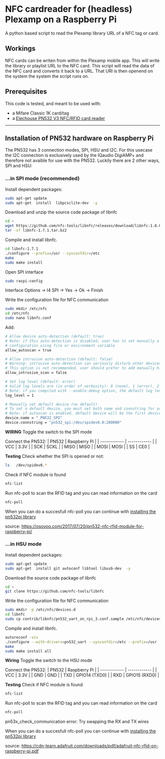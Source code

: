 # NFC cardreader for (headless) Plexamp on a Raspberry Pi
A python based script to read the Plexamp library URL of a NFC tag or card.

## Workings
NFC cards can be writen from within the Plexamp mobile app. This will write the library or playlist URL to the NFC card. This script will read the data of the NFC card and converts it back to a URL. That URl is then openend on the system the system the script runs on.

## Prerequisites
This code is tested, and meant to be used with:

-  a Mifare Classic 1K card/tag
- a [Elechouse PN532 V3 NFC/RFID card reader](https://aliexpress.com/item/1005005973913526.html)

------------

## Installation of PN532 hardware on Raspberry Pi
The PN532 has 3 connection modes, SPI, HSU and I2C. For this usecase the I2C connection is exclusively used by the IQaudio DigiAMP+ and therefore not avaible for use with the PN532. Luckily there are 2 other ways, SPI and HSU:

### ...in SPI mode (recommended)

Install dependent packages:
```bash
sudo apt-get update
sudo apt-get  install  libpcsclite-dev  -y
```

Download and unzip the source code package of libnfc
```bash
cd ~
wget https://github.com/nfc-tools/libnfc/releases/download/libnfc-1.8.0/libnfc-1.8.0.tar.bz2
tar -xf libnfc-1.7.1.tar.bz2
```

Compile and install libnfc.
```bash
cd libnfc-1.7.1
./configure --prefix=/usr --sysconfdir=/etc
make
sudo make install
```

Open SPI interface
```bash
sudo raspi-config
```
Interface Options -> I4 SPI -> Yes -> Ok -> Finish

Write the configuration file for NFC communication
```bash
sudo mkdir /etc/nfc
cd /etc/nfc
sudo nano libnfc.conf
```

Add:
```bash
# Allow device auto-detection (default: true)
# Note: if this auto-detection is disabled, user has to set manually a device
# configuration using file or environment variable
allow_autoscan = true

# Allow intrusive auto-detection (default: false)
# Warning: intrusive auto-detection can seriously disturb other devices
# This option is not recommended, user should prefer to add manually his device.
allow_intrusive_scan = false

# Set log level (default: error)
# Valid log levels are (in order of verbosity): 0 (none), 1 (error), 2 (info), 3 (debug)
# Note: if you compiled with --enable-debug option, the default log level is "debug"
log_level = 1

# Manually set default device (no default)
# To set a default device, you must set both name and connstring for your device
# Note: if autoscan is enabled, default device will be the first device available in device list.
device.name = "_PN532_SPI"
device.connstring = "pn532_spi:/dev/spidev0.0:280000"
```

**WIRING**
Toggle the switch to the SPI mode

Connect the PN532:
| PN532 | Raspberry Pi |
| ------------ | ------------ |
| VCC | 3.3V |
| SCK | SCKL |
| MISO | MISO |
| MOSI | MOSI |
| SS | CE0 |

**Testing**
Check whether the SPI is opened or not:
```bash
ls   /dev/spidev0.*
```

Check if NFC module is found
```bash
nfc-list
```

Run nfc-poll to scan the RFID tag and you can read information on the card
```bash
nfc-poll
```
When you can do a succesfull nfc-poll you can continue with [installing the pn532pi library]()

source: https://osoyoo.com/2017/07/20/pn532-nfc-rfid-module-for-raspberry-pi/


### ...in HSU mode

Install dependent packages:
```bash
sudo apt-get update
sudo apt-get  install git autoconf libtool libusb-dev  -y
```

Download the source code package of libnfc
```bash
cd ~
git clone https://github.com/nfc-tools/libnfc
```

Write the configuration file for NFC communication
```bash
sudo mkdir -p /etc/nfc/devices.d
cd libnfc
sudo cp contrib/libnfc/pn532_uart_on_rpi_3.conf.sample /etc/nfc/devices.d/pn532_uart_on_rpi_3.conf
```

Compile and install libnfc.
```bash
autoreconf -vis
./configure --with-drivers=pn532_uart --sysconfdir=/etc --prefix=/usr
make
sudo make install all
```

**Wiring**
Toggle the switch to the HSU mode

Connect the PN532:
| PN532 | Raspberry Pi |
| ------------ | ------------ |
| VCC | 3.3V |
| GND | GND |
| TXD | GPIO14 (TXD0) |
| RXD | GPIO15 (RXD0) |


**Testing**
Check if NFC module is found
```bash
nfc-list
```

Run nfc-poll to scan the RFID tag and you can read information on the card
```bash
nfc-poll
```
pn53x_check_communication error: Try swapping the RX and TX wires

When you can do a succesfull nfc-poll you can continue with [installing the pn532pi library]()

source: https://cdn-learn.adafruit.com/downloads/pdf/adafruit-nfc-rfid-on-raspberry-pi.pdf